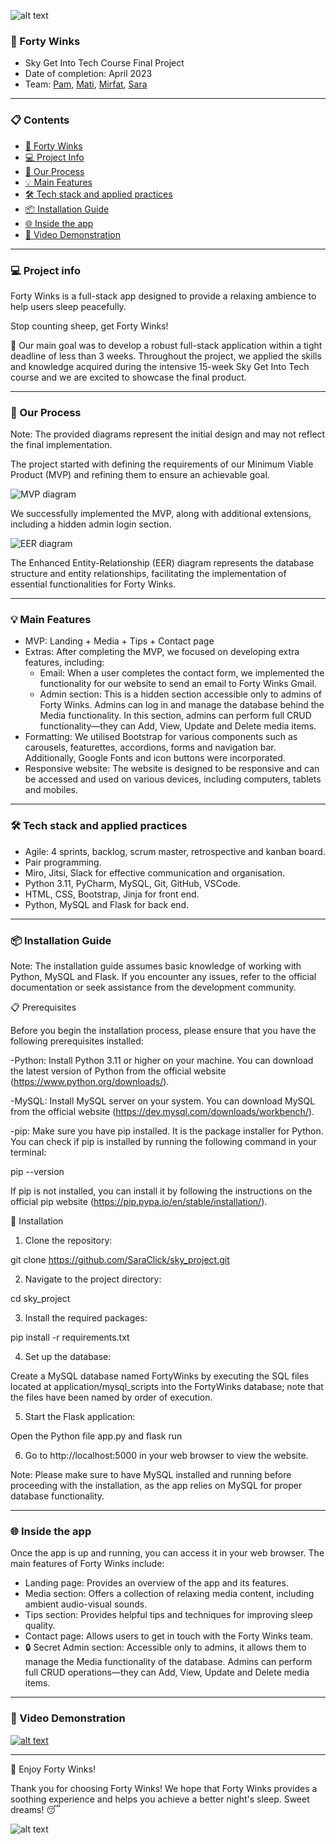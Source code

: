 
![alt text](application/static/media/logo/readme_header.png)


### 🐏 Forty Winks
- Sky Get Into Tech Course Final Project 
- Date of completion: April 2023
- Team: [Pam](https://github.com/Pammy48), [Mati](https://github.com/HelloMati), [Mirfat](https://github.com/Mirfat-tech), [Sara](https://github.com/SaraClick)

***

### 📋 Contents

- [🐏 Forty Winks](#-forty-winks)
- [💻 Project Info](#-project-info)
- [🔄 Our Process](#-our-process)
- [💡 Main Features](#-main-features)
- [🛠️ Tech stack and applied practices](#️-tech-stack-and-applied-practices)
- [📦 Installation Guide](#-installation-guide)
- [🌐 Inside the app](#-inside-the-app)
- [🎥 Video Demonstration](#-video-demonstration)

***

### 💻 Project info

Forty Winks is a full-stack app designed to provide a relaxing ambience to help users sleep peacefully. 

Stop counting sheep, get Forty Winks!

🎯 Our main goal was to develop a robust full-stack application within a tight deadline of less than 3 weeks. Throughout the project, we applied the skills and knowledge acquired during the intensive 15-week Sky Get Into Tech course and we are excited to showcase the final product.

***

### 🔄 Our Process

Note: The provided diagrams represent the initial design and may not reflect the final implementation.

The project started with defining the requirements of our Minimum Viable Product (MVP) and refining them to ensure an achievable goal.

![](application/static/media/diagram/mvpfortywinks.jpg "MVP diagram")

We successfully implemented the MVP, along with additional extensions, including a hidden admin login section.

![](application/static/media/diagram/eer_diagram.jpg "EER diagram")

The Enhanced Entity-Relationship (EER) diagram represents the database structure and entity relationships, facilitating the implementation of essential functionalities for Forty Winks.

***

### 💡 Main Features

- MVP: Landing + Media + Tips + Contact page
- Extras: After completing the MVP, we focused on developing extra features, including:
  - Email: When a user completes the contact form, we implemented the functionality for our website to send an email to Forty Winks Gmail.
  - Admin section: This is a hidden section accessible only to admins of Forty Winks. Admins can log in and manage the database behind the Media functionality. In this section, admins can perform full CRUD functionality—they can Add, View, Update and Delete media items.
- Formatting: We utilised Bootstrap for various components such as carousels, featurettes, accordions, forms and navigation bar. Additionally, Google Fonts and icon buttons were incorporated.
- Responsive website: The website is designed to be responsive and can be accessed and used on various devices, including computers, tablets and mobiles.

***

### 🛠️ Tech stack and applied practices
- Agile: 4 sprints, backlog, scrum master, retrospective and kanban board.
- Pair programming.
- Miro, Jitsi, Slack for effective communication and organisation.
- Python 3.11, PyCharm, MySQL, Git, GitHub, VSCode.
- HTML, CSS, Bootstrap, Jinja for front end.
- Python, MySQL and Flask for back end.

***

### 📦 Installation Guide

Note: The installation guide assumes basic knowledge of working with Python, MySQL and Flask. If you encounter any issues, refer to the official documentation or seek assistance from the development community.

📋 Prerequisites

Before you begin the installation process, please ensure that you have the following prerequisites installed:

-Python: Install Python 3.11 or higher on your machine. You can download the latest version of Python from the official website (https://www.python.org/downloads/).

-MySQL: Install MySQL server on your system. You can download MySQL from the official website (https://dev.mysql.com/downloads/workbench/).

-pip: Make sure you have pip installed. It is the package installer for Python. You can check if pip is installed by running the following command in your terminal:

pip --version

If pip is not installed, you can install it by following the instructions on the official pip website (https://pip.pypa.io/en/stable/installation/).

🚀 Installation

1. Clone the repository:

git clone https://github.com/SaraClick/sky_project.git

2. Navigate to the project directory:

cd sky_project

3. Install the required packages:

pip install -r requirements.txt

4. Set up the database:

Create a MySQL database named FortyWinks by executing the SQL files located at application/mysql_scripts into the FortyWinks database; note that the files have been named by order of execution.

5. Start the Flask application:

Open the Python file app.py and flask run

6. Go to http://localhost:5000 in your web browser to view the website.

Note: Please make sure to have MySQL installed and running before proceeding with the installation, as the app relies on MySQL for proper database functionality. 

***

### 🌐 Inside the app 

Once the app is up and running, you can access it in your web browser. The main features of Forty Winks include:

- Landing page: Provides an overview of the app and its features.
- Media section: Offers a collection of relaxing media content, including ambient audio-visual sounds.
- Tips section: Provides helpful tips and techniques for improving sleep quality.
- Contact page: Allows users to get in touch with the Forty Winks team.
- 🔒 Secret Admin section: Accessible only to admins, it allows them to manage the Media functionality of the database. Admins can perform full CRUD operations—they can Add, View, Update and Delete media items.

***

### 🎥 Video Demonstration

[![alt text](application/static/media/demo_video/videocover.png)](https://drive.google.com/file/d/19Zn8aDn_WUcOMJUgy3KqiCy_Njv24MQw/view?usp=share_link)

***

🎉 Enjoy Forty Winks!

Thank you for choosing Forty Winks! We hope that Forty Winks provides a soothing experience and helps you achieve a better night's sleep. Sweet dreams! 😴


![alt text](application/static/media/logo/readme_header.png)
